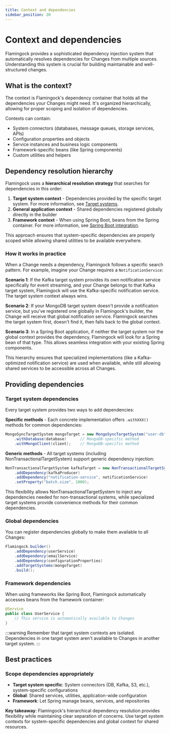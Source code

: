 ```yaml
---
title: Context and dependencies
sidebar_position: 20
---
```


# Context and dependencies

Flamingock provides a sophisticated dependency injection system that automatically resolves dependencies for Changes from multiple sources. Understanding this system is crucial for building maintainable and well-structured changes.

## What is the context?

The context is Flamingock's dependency container that holds all the dependencies your Changes might need. It's organized hierarchically, allowing for proper scoping and isolation of dependencies.

Contexts can contain:
- System connectors (databases, message queues, storage services, APIs)
- Configuration properties and objects
- Service instances and business logic components
- Framework-specific beans (like Spring components)
- Custom utilities and helpers

## Dependency resolution hierarchy

Flamingock uses a **hierarchical resolution strategy** that searches for dependencies in this order:

1. **Target system context** - Dependencies provided by the specific target system. For more information, see [Target systems](../target-systems/introduction.md).
2. **General application context** - Shared dependencies registered globally directly in the builder  
3. **Framework context** - When using Spring Boot, beans from the Spring container. For more information, see [Spring Boot integration](../frameworks/springboot-integration/introduction.md).

This approach ensures that system-specific dependencies are properly scoped while allowing shared utilities to be available everywhere.

### How it works in practice

When a Change needs a dependency, Flamingock follows a specific search pattern. For example, imagine your Change requires a `NotificationService`:

**Scenario 1**: If the Kafka target system provides its own notification service specifically for event streaming, and your Change belongs to that Kafka target system, Flamingock will use the Kafka-specific notification service. The target system context always wins.

**Scenario 2**: If your MongoDB target system doesn't provide a notification service, but you've registered one globally in Flamingock's builder, the Change will receive that global notification service. Flamingock searches the target system first, doesn't find it, then falls back to the global context.

**Scenario 3**: In a Spring Boot application, if neither the target system nor the global context provides the dependency, Flamingock will look for a Spring bean of that type. This allows seamless integration with your existing Spring components.

This hierarchy ensures that specialized implementations (like a Kafka-optimized notification service) are used when available, while still allowing shared services to be accessible across all Changes.

## Providing dependencies

### Target system dependencies

Every target system provides two ways to add dependencies:

**Specific methods** - Each concrete implementation offers `.withXXX()` methods for common dependencies:
```java
MongoSyncTargetSystem mongoTarget = new MongoSyncTargetSystem("user-db")
    .withDatabase(database)      // MongoDB-specific method
    .withMongoClient(client);    // MongoDB-specific method
```

**Generic methods** - All target systems (including NonTransactionalTargetSystem) support generic dependency injection:
```java
NonTransactionalTargetSystem kafkaTarget = new NonTransactionalTargetSystem("events-id")
    .addDependency(kafkaProducer)
    .addDependency("notification-service", notificationService)
    .setProperty("batch.size", 1000);
```

This flexibility allows NonTransactionalTargetSystem to inject any dependencies needed for non-transactional systems, while specialized target systems provide convenience methods for their common dependencies.

### Global dependencies

You can register dependencies globally to make them available to all Changes:

```java
Flamingock.builder()
    .addDependency(userService)
    .addDependency(emailService)
    .addDependency(configurationProperties)
    .addTargetSystems(mongoTarget)
    .build();
```

### Framework dependencies

When using frameworks like Spring Boot, Flamingock automatically accesses beans from the framework container:

```java
@Service
public class UserService {
    // This service is automatically available to Changes
}
```

:::warning
Remember that target system contexts are isolated. Dependencies in one target system aren't available to Changes in another target system.
:::

## Best practices

### Scope dependencies appropriately
- **Target system specific**: System connectors (DB, Kafka, S3, etc.), system-specific configurations
- **Global**: Shared services, utilities, application-wide configuration
- **Framework**: Let Spring manage beans, services, and repositories


**Key takeaway**: Flamingock's hierarchical dependency resolution provides flexibility while maintaining clear separation of concerns. Use target system contexts for system-specific dependencies and global context for shared resources.